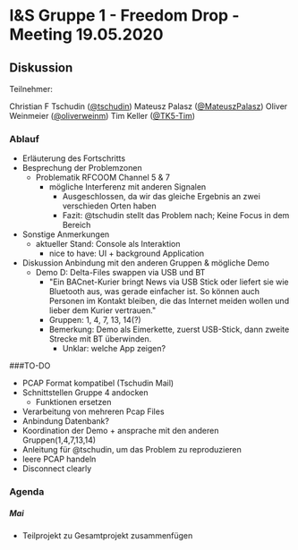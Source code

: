# I&S Gruppe 1 - Freedom Drop - Meeting 19.05.2020

## Diskussion



Teilnehmer:



Christian F Tschudin ([@tschudin](https://github.com/tschudin))
Mateusz Palasz ([@MateuszPalasz](https://github.com/MateuszPalasz))
Oliver Weinmeier ([@oliverweinm](https://github.com/oliverweinm))
Tim Keller ([@TK5-Tim](https://github.com/TK5-Tim))



### Ablauf
*   Erläuterung des Fortschritts
*	Besprechung der Problemzonen
	* Problematik RFCOOM Channel 5 & 7
		* mögliche Interferenz mit anderen Signalen
			*  Ausgeschlossen, da wir das gleiche Ergebnis an zwei verschieden Orten haben
			*  Fazit: @tschudin stellt das Problem nach; Keine Focus in dem Bereich
* Sonstige Anmerkungen
	* aktueller Stand: Console als Interaktion
		* nice to have: UI + background Application
* Diskussion Anbindung mit den anderen Gruppen & mögliche Demo
	* Demo D: Delta-Files swappen via USB und BT
		* "Ein BACnet-Kurier bringt News via USB Stick oder liefert sie wie Bluetooth aus, was gerade einfacher ist. So können auch Personen im Kontakt bleiben, die das Internet meiden wollen und lieber dem Kurier vertrauen."
		* Gruppen: 1, 4, 7, 13, 14(?)
		* Bemerkung: Demo als Eimerkette, zuerst USB-Stick, dann zweite Strecke mit BT überwinden. 
			* Unklar: welche App zeigen?

###TO-DO
* PCAP Format kompatibel (Tschudin Mail)
* Schnittstellen Gruppe 4 andocken
	* Funktionen ersetzen
* Verarbeitung von mehreren Pcap Files
* Anbindung Datenbank?
* Koordination der Demo + ansprache mit den anderen Gruppen(1,4,7,13,14)
* Anleitung für @tschudin, um das Problem zu reproduzieren
* leere PCAP handeln
* Disconnect clearly

### Agenda
##### Mai

* Teilprojekt zu Gesamtprojekt zusammenfügen

